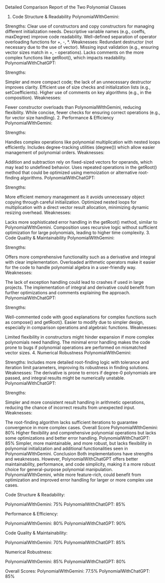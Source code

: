 Detailed Comparison Report of the Two Polynomial Classes
1. Code Structure & Readability
PolynomialWIthGemini:

Strengths:
Clear use of constructors and copy constructors for managing different initialization needs.
Descriptive variable names (e.g., coeffs, maxDegree) improve code readability.
Well-defined separation of operator overloading functions for +, -, *.
Weaknesses:
Redundant destructor (not necessary due to the use of vector).
Missing input validation (e.g., ensuring vector sizes match in +, - operations).
Lacks comments on the more complex functions like getRoot(), which impacts readability.
PolynomialWithChatGPT:

Strengths:

Simpler and more compact code; the lack of an unnecessary destructor improves clarity.
Efficient use of size checks and initialization lists (e.g., setCoefficients).
Higher use of comments on key algorithms (e.g., in the composition).
Weaknesses:

Fewer constructor overloads than PolynomialWIthGemini, reducing flexibility.
While concise, fewer checks for ensuring correct operations (e.g., for vector size handling).
2. Performance & Efficiency
PolynomialWIthGemini:

Strengths:

Handles complex operations like polynomial multiplication with nested loops efficiently.
Includes degree-tracking utilities (degree()) which allow easier management of polynomial orders.
Weaknesses:

Addition and subtraction rely on fixed-sized vectors for operands, which may lead to undefined behavior.
Uses repeated operations in the getRoot() method that could be optimized using memoization or alternative root-finding algorithms.
PolynomialWithChatGPT:

Strengths:

More efficient memory management as it avoids unnecessary object copying through careful initialization.
Optimized nested loops for multiplication with a direct vector result allocation, minimizing dynamic resizing overhead.
Weaknesses:

Lacks more sophisticated error handling in the getRoot() method, similar to PolynomialWIthGemini.
Composition uses recursive logic without sufficient optimization for large polynomials, leading to higher time complexity.
3. Code Quality & Maintainability
PolynomialWIthGemini:

Strengths:

Offers more comprehensive functionality such as a derivative and integral with clear implementation.
Overloaded arithmetic operators make it easier for the code to handle polynomial algebra in a user-friendly way.
Weaknesses:

The lack of exception handling could lead to crashes if used in large projects.
The implementation of integral and derivative could benefit from further optimizations and comments explaining the approach.
PolynomialWithChatGPT:

Strengths:

Well-commented code with good explanations for complex functions such as compose() and getRoot().
Easier to modify due to simpler design, especially in comparison operations and algebraic functions.
Weaknesses:

Limited flexibility in constructors might hinder expansion if more complex polynomials need handling.
The minimal error handling makes the code prone to bugs if polynomial operations are performed on mismatched vector sizes.
4. Numerical Robustness
PolynomialWIthGemini:

Strengths:
Includes more detailed root-finding logic with tolerance and iteration limit parameters, improving its robustness in finding solutions.
Weaknesses:
The derivative is prone to errors if degree-0 polynomials are passed, and integral results might be numerically unstable.
PolynomialWithChatGPT:

Strengths:

Simpler and more consistent result handling in arithmetic operations, reducing the chance of incorrect results from unexpected input.
Weaknesses:

The root-finding algorithm lacks sufficient iterations to guarantee convergence in more complex cases.
Overall Score
PolynomialWIthGemini: 80%
Higher flexibility and comprehensive polynomial operations but lacks some optimizations and better error handling.
PolynomialWithChatGPT: 85%
Simpler, more maintainable, and more robust, but lacks flexibility in polynomial initialization and additional functionalities seen in PolynomialWIthGemini.
Conclusion
Both implementations have strengths and weaknesses. However, PolynomialWithChatGPT offers better maintainability, performance, and code simplicity, making it a more robust choice for general-purpose polynomial manipulation. PolynomialWIthGemini, while more feature-rich, could benefit from optimization and improved error handling for larger or more complex use cases.









Code Structure & Readability:

PolynomialWIthGemini: 75%
PolynomialWithChatGPT: 85%

Performance & Efficiency:

PolynomialWIthGemini: 80%
PolynomialWithChatGPT: 90%

Code Quality & Maintainability:

PolynomialWIthGemini: 70%
PolynomialWithChatGPT: 85%

Numerical Robustness:

PolynomialWIthGemini: 85%
PolynomialWithChatGPT: 80%

Overall Scores:
PolynomialWIthGemini: 77.5%
PolynomialWithChatGPT: 85%
